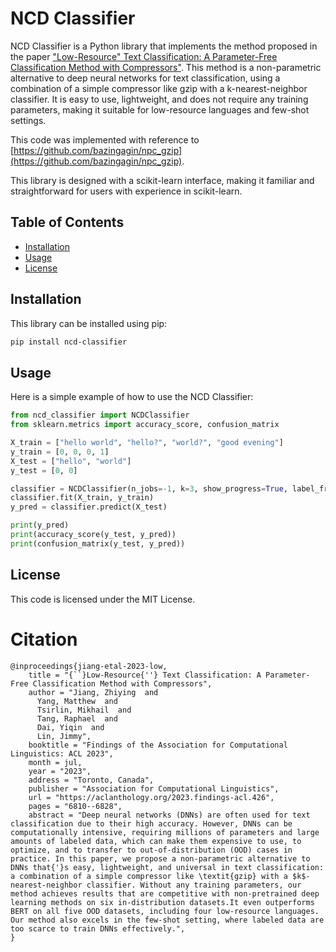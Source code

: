 # NCD Classifier

NCD Classifier is a Python library that implements the method proposed in the paper ["Low-Resource" Text Classification: A Parameter-Free Classification Method with Compressors"](https://aclanthology.org/2023.findings-acl.426/). This method is a non-parametric alternative to deep neural networks for text classification, using a combination of a simple compressor like gzip with a k-nearest-neighbor classifier. It is easy to use, lightweight, and does not require any training parameters, making it suitable for low-resource languages and few-shot settings.

This code was implemented with reference to [https://github.com/bazingagin/npc_gzip](https://github.com/bazingagin/npc_gzip).

This library is designed with a scikit-learn interface, making it familiar and straightforward for users with experience in scikit-learn.

## Table of Contents

- [Installation](#installation)
- [Usage](#usage)
- [License](#license)

## Installation

This library can be installed using pip:

```bash
pip install ncd-classifier
```

## Usage

Here is a simple example of how to use the NCD Classifier:

```python
from ncd_classifier import NCDClassifier
from sklearn.metrics import accuracy_score, confusion_matrix

X_train = ["hello world", "hello?", "world?", "good evening"]
y_train = [0, 0, 0, 1]
X_test = ["hello", "world"]
y_test = [0, 0]

classifier = NCDClassifier(n_jobs=-1, k=3, show_progress=True, label_frequency_weighting=False)
classifier.fit(X_train, y_train)
y_pred = classifier.predict(X_test)

print(y_pred)
print(accuracy_score(y_test, y_pred))
print(confusion_matrix(y_test, y_pred))
```

## License

This code is licensed under the MIT License.

# Citation

```
@inproceedings{jiang-etal-2023-low,
    title = "{``}Low-Resource{''} Text Classification: A Parameter-Free Classification Method with Compressors",
    author = "Jiang, Zhiying  and
      Yang, Matthew  and
      Tsirlin, Mikhail  and
      Tang, Raphael  and
      Dai, Yiqin  and
      Lin, Jimmy",
    booktitle = "Findings of the Association for Computational Linguistics: ACL 2023",
    month = jul,
    year = "2023",
    address = "Toronto, Canada",
    publisher = "Association for Computational Linguistics",
    url = "https://aclanthology.org/2023.findings-acl.426",
    pages = "6810--6828",
    abstract = "Deep neural networks (DNNs) are often used for text classification due to their high accuracy. However, DNNs can be computationally intensive, requiring millions of parameters and large amounts of labeled data, which can make them expensive to use, to optimize, and to transfer to out-of-distribution (OOD) cases in practice. In this paper, we propose a non-parametric alternative to DNNs that{'}s easy, lightweight, and universal in text classification: a combination of a simple compressor like \textit{gzip} with a $k$-nearest-neighbor classifier. Without any training parameters, our method achieves results that are competitive with non-pretrained deep learning methods on six in-distribution datasets.It even outperforms BERT on all five OOD datasets, including four low-resource languages. Our method also excels in the few-shot setting, where labeled data are too scarce to train DNNs effectively.",
}
```
